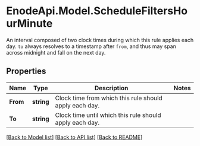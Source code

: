 # EnodeApi.Model.ScheduleFiltersHourMinute
An interval composed of two clock times during which this rule applies each day. `to` always resolves to a timestamp after `from`, and thus may span across midnight and fall on the next day.

## Properties

Name | Type | Description | Notes
------------ | ------------- | ------------- | -------------
**From** | **string** | Clock time from which this rule should apply each day. | 
**To** | **string** | Clock time until which this rule should apply each day. | 

[[Back to Model list]](../README.md#documentation-for-models) [[Back to API list]](../README.md#documentation-for-api-endpoints) [[Back to README]](../README.md)

